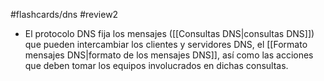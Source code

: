 #flashcards/dns 
#review2 

- El protocolo DNS fija los mensajes ([[Consultas DNS|consultas DNS]]) que pueden intercambiar los clientes y servidores DNS, el [[Formato mensajes DNS|formato de los mensajes DNS]], así como las acciones que deben tomar los equipos involucrados en dichas consultas.